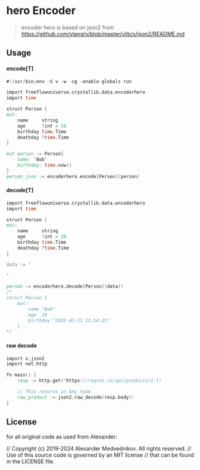 # hero Encoder

> encoder hero is based on json2 from https://github.com/vlang/v/blob/master/vlib/x/json2/README.md

## Usage

#### encode[T]

```v
#!/usr/bin/env -S v -w -cg -enable-globals run

import freeflowuniverse.crystallib.data.encoderhero
import time

struct Person {
mut:
	name     string
	age      ?int = 20
	birthday time.Time
	deathday ?time.Time
}

mut person := Person{
    name: 'Bob'
    birthday: time.now()
}
person_json := encoderhero.encode[Person](person)

```

#### decode[T]

```v
import freeflowuniverse.crystallib.data.encoderhero
import time

struct Person {
mut:
	name     string
	age      ?int = 20
	birthday time.Time
	deathday ?time.Time
}

data := '

'

person := encoderhero.decode[Person](data)!
/*
struct Person {
    mut:
        name "Bob"
        age  20
        birthday "2022-03-11 13:54:25"
    }
*/

```


#### raw decode

```v
import x.json2
import net.http

fn main() {
	resp := http.get('https://reqres.in/api/products/1')!

	// This returns an Any type
	raw_product := json2.raw_decode(resp.body)!
}
```


## License

for all original code as used from Alexander:

// Copyright (c) 2019-2024 Alexander Medvednikov. All rights reserved.
// Use of this source code is governed by an MIT license
// that can be found in the LICENSE file.